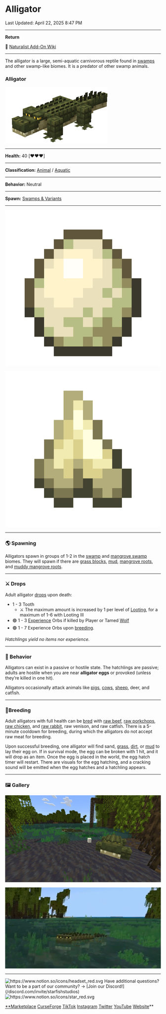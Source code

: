# Alligator

Last Updated: April 22, 2025 8:47 PM

---

**Return**

🐻 [Naturalist Add-On Wiki](/www.notion.so/1a7a9a61c3f1800c8e32e893d6e7f430?pvs=21)

---

The alligator is a large, semi-aquatic carnivorous reptile found in [swamps](/minecraft.fandom.com/wiki/Swamp) and other swamp-like biomes. It is a predator of other swamp animals.

<aside>

### **Alligator**

![Small Alligator.gif](Small_Alligator.gif)

---

**Health:** 40 [♥️♥️♥️]

---

**Classification:** [Animal](/minecraft.fandom.com/wiki/Animal) / [Aquatic](/minecraft.fandom.com/wiki/Aquatic)

---

**Behavior:** Neutral

---

**Spawn:** [Swamps & Variants](/minecraft.fandom.com/wiki/Swamp)

---

![alligator_egg.png](alligator_egg.png)

![tooth.png](tooth.png)

</aside>

---

### 🌎 Spawning

Alligators spawn in groups of 1-2 in the [swamp](/minecraft.fandom.com/wiki/Swamp) and [mangrove swamp](/minecraft.fandom.com/wiki/Swamp) biomes. They will spawn if there are [grass blocks](/minecraft.fandom.com/wiki/Grass_Block), [mud](/minecraft.fandom.com/wiki/Mud), [mangrove roots](/minecraft.fandom.com/wiki/Mangrove_Roots), and [muddy mangrove roots](/minecraft.fandom.com/wiki/Muddy_Mangrove_Roots). 

---

### ⚔️ Drops

Adult alligator [drops](/minecraft.fandom.com/wiki/Drops) upon death:

- 1 - 3 Tooth
    - ⚔️ The maximum amount is increased by 1 per level of [Looting](/minecraft.fandom.com/wiki/Looting), for a maximum of 1-6 with Looting III
- 🟢 1 - 3 [Experience](/minecraft.fandom.com/wiki/Experience) Orbs if killed by Player or Tamed [Wolf](/minecraft.fandom.com/wiki/Wolf)
- 🟢 1 - 7 Experience Orbs upon [breeding](/minecraft.fandom.com/wiki/Breeding).

*Hatchlings yield no items nor experience.*

---

### 🧠 Behavior

Alligators can exist in a passive or hostile state. The hatchlings are passive; adults are hostile when you are near **alligator eggs** or provoked (unless they’re killed in one hit).

Alligators occasionally attack animals like [pigs](/minecraft.fandom.com/wiki/Pig), [cows](/minecraft.fandom.com/wiki/Cow), [sheep](/minecraft.fandom.com/wiki/Sheep), deer, and catfish.

---

### 🥚Breeding

Adult alligators with full health can be [bred](/minecraft.fandom.com/wiki/Breeding) with [raw beef](/minecraft.wiki/w/Raw_Beef), [raw porkchops](/minecraft.wiki/w/Raw_Porkchop), [raw chicken](/minecraft.wiki/w/Raw_Chicken), and [raw rabbit](/minecraft.wiki/w/Raw_Rabbit), raw venison, and raw catfish. There is a 5-minute cooldown for breeding, during which the alligators do not accept raw meat for breeding.

Upon successful breeding, one alligator will find sand, [grass](/minecraft.fandom.com/wiki/Grass_Block), [dirt](/minecraft.wiki/w/Dirt), or [mud](/minecraft.fandom.com/wiki/Mud) to lay their egg on. If in survival mode, the egg can be broken with 1 hit, and it will drop as an item. Once the egg is placed in the world, the egg hatch timer will restart. There are visuals for the egg hatching, and a cracking sound will be emitted when the egg hatches and a hatchling appears.

---

### 🖼️ Gallery

![image.png](image.png)

![image (1).png](image_(1).png)

---

<aside>
<img src="https://www.notion.so/icons/headset_red.svg" alt="https://www.notion.so/icons/headset_red.svg" width="40px" /> Have additional questions? Want to be a part of our community? → [Join our Discord!](/discord.com/invite/starfishstudios)

</aside>

<aside>
<img src="https://www.notion.so/icons/star_red.svg" alt="https://www.notion.so/icons/star_red.svg" width="40px" />

[**Marketplace](/www.minecraft.net/en-us/marketplace/creator?name=Starfish%20Studios)      [CurseForge](/www.curseforge.com/members/starfish_studios/projects)      [TikTok](/www.tiktok.com/@starfishstudios)      [Instagram](/www.instagram.com/starfishstudiosinc/)      [Twitter](/twitter.com/starfishstudios)      [YouTube](/www.youtube.com/@starfishstudios)      [Website](/starfish-studios.com/)**

</aside>
